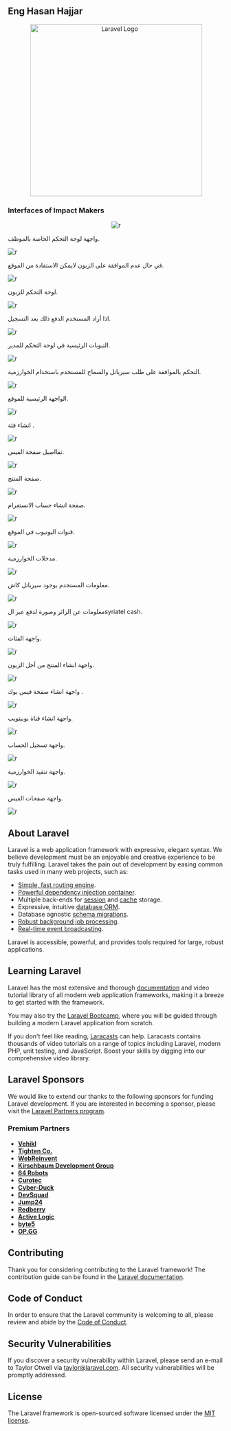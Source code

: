 ## Eng Hasan Hajjar

<p align="center"><a href="https://laravel.com" target="_blank"><img src="https://raw.githubusercontent.com/laravel/art/master/logo-lockup/5%20SVG/2%20CMYK/1%20Full%20Color/laravel-logolockup-cmyk-red.svg" width="400" alt="Laravel Logo"></a></p>

### Interfaces of Impact Makers

<p align="center">
<img src="interfaces/register final.PNG" alt="r">

</p>

<p align="center">

واجهة لوحة التحكم الخاصة بالموظف.

<img src="interfaces/واجهة لوحة التحكم الخاصة بالموظف.PNG" alt="r">

</p>

<p align="center">

في حال عدم الموافقة على الزبون لايمكن الاستفادة من الموقع.

<img src="interfaces/في حال عدم الموافقة على الزبون لايمكن الاستفادة من الموقع.PNG" alt="r">

</p>

<p align="center">

لوحة التحكم للزبون.

<img src="interfaces/لوحة التحكم للزبون.PNG" alt="r">

</p>

<p align="center">

اذا أراد المستخدم الدفع ذلك  بعد التسجيل.

<img src="interfaces/اذا أراد المستخدم الدفع ذلك  بعد التسجيل.PNG" alt="r">

</p>
<p align="center">

التبوبات الرئيسية في لوحة التحكم للمدير.


<img src="interfaces/التبوبات الرئيسية في لوحة التحكم للمدير.PNG" alt="r">

</p>
<p align="center">

التحكم بالموافقة على طلب سيرياتل والسماح للمستخدم باستخدام الخوارزمية.

<img src="interfaces/التحكم بالموافقة على طلب سيرياتل والسماح للمستخدم باستخدام الخوارزمية.PNG" alt="r">

</p>
<p align="center">

الواجهة الرئيسية للموقع.

<img src="interfaces/الواجهة الرئيسية للموقع.PNG" alt="r">

</p>

<p align="center">

انشاء فئة .

<img src="interfaces/انشاء فئة .PNG" alt="r">

</p>
<p align="center">

تفااصيل صفحة  الفيس.

<img src="interfaces/تفااصيل صفحة  الفيس.PNG" alt="r">

</p>
<p align="center">

صفحة المنتج.

<img src="interfaces/صفحة المنتج.PNG" alt="r">

</p>
<p align="center">

صفحة انشاء حساب الانستغرام.

<img src="interfaces/صفحة انشاء حساب الانستغرام.PNG" alt="r">

</p>
<p align="center">

قنوات اليوتيوب في الموقع.

<img src="interfaces/قنوات اليوتيوب في الموقع.PNG" alt="r">

</p>


<p align="center">

مدخلات الخوارزمية.

<img src="interfaces/مدخلات الخوارزمية.PNG" alt="r">

</p>
<p align="center">

معلومات المستخدم بوجود سيرياتل كاش.

<img src="interfaces/معلومات المستخدم بوجود سيرياتل كاش.PNG" alt="r">

</p>


<p align="center">

معلومات عن الزائر وصورة لدفع عبر الsyriatel cash.

<img src="interfaces/معلومات عن الزائر وصورة لدفع عبر الsyriatel cash.PNG" alt="r">

</p>
<p align="center">

واجهة الفئات.

<img src="interfaces/واجهة الفئات.PNG" alt="r">

</p>
<p align="center">

واجهة انشاء المنتج من أجل الزبون.

<img src="interfaces/واجهة انشاء المنتج من أجل الزبون.PNG" alt="r">

</p>
<p align="center">

واجهة انشاء صفحة فيس بوك .

<img src="interfaces/واجهة انشاء صفحة فيس بوك .PNG" alt="r">

</p>
<p align="center">

واجهة انشاء قناة يوبيتويب.

<img src="interfaces/واجهة انشاء قناة يوبيتويب.PNG" alt="r">

</p>
<p align="center">

واجهة تسجيل الحساب.

<img src="interfaces/واجهة تسجيل الحساب.PNG" alt="r">

</p>
<p align="center">

واجهة تنفيذ الخوارزمية.

<img src="interfaces/واجهة تنفيذ الخوارزمية.PNG" alt="r">

</p>
<p align="center">

واجهة صفحات الفيس.

<img src="interfaces/واجهة صفحات الفيس.PNG" alt="r">

</p>




## About Laravel

Laravel is a web application framework with expressive, elegant syntax. We believe development must be an enjoyable and creative experience to be truly fulfilling. Laravel takes the pain out of development by easing common tasks used in many web projects, such as:

- [Simple, fast routing engine](https://laravel.com/docs/routing).
- [Powerful dependency injection container](https://laravel.com/docs/container).
- Multiple back-ends for [session](https://laravel.com/docs/session) and [cache](https://laravel.com/docs/cache) storage.
- Expressive, intuitive [database ORM](https://laravel.com/docs/eloquent).
- Database agnostic [schema migrations](https://laravel.com/docs/migrations).
- [Robust background job processing](https://laravel.com/docs/queues).
- [Real-time event broadcasting](https://laravel.com/docs/broadcasting).

Laravel is accessible, powerful, and provides tools required for large, robust applications.

## Learning Laravel

Laravel has the most extensive and thorough [documentation](https://laravel.com/docs) and video tutorial library of all modern web application frameworks, making it a breeze to get started with the framework.

You may also try the [Laravel Bootcamp](https://bootcamp.laravel.com), where you will be guided through building a modern Laravel application from scratch.

If you don't feel like reading, [Laracasts](https://laracasts.com) can help. Laracasts contains thousands of video tutorials on a range of topics including Laravel, modern PHP, unit testing, and JavaScript. Boost your skills by digging into our comprehensive video library.

## Laravel Sponsors

We would like to extend our thanks to the following sponsors for funding Laravel development. If you are interested in becoming a sponsor, please visit the [Laravel Partners program](https://partners.laravel.com).

### Premium Partners

- **[Vehikl](https://vehikl.com/)**
- **[Tighten Co.](https://tighten.co)**
- **[WebReinvent](https://webreinvent.com/)**
- **[Kirschbaum Development Group](https://kirschbaumdevelopment.com)**
- **[64 Robots](https://64robots.com)**
- **[Curotec](https://www.curotec.com/services/technologies/laravel/)**
- **[Cyber-Duck](https://cyber-duck.co.uk)**
- **[DevSquad](https://devsquad.com/hire-laravel-developers)**
- **[Jump24](https://jump24.co.uk)**
- **[Redberry](https://redberry.international/laravel/)**
- **[Active Logic](https://activelogic.com)**
- **[byte5](https://byte5.de)**
- **[OP.GG](https://op.gg)**

## Contributing

Thank you for considering contributing to the Laravel framework! The contribution guide can be found in the [Laravel documentation](https://laravel.com/docs/contributions).

## Code of Conduct

In order to ensure that the Laravel community is welcoming to all, please review and abide by the [Code of Conduct](https://laravel.com/docs/contributions#code-of-conduct).

## Security Vulnerabilities

If you discover a security vulnerability within Laravel, please send an e-mail to Taylor Otwell via [taylor@laravel.com](mailto:taylor@laravel.com). All security vulnerabilities will be promptly addressed.

## License

The Laravel framework is open-sourced software licensed under the [MIT license](https://opensource.org/licenses/MIT).
